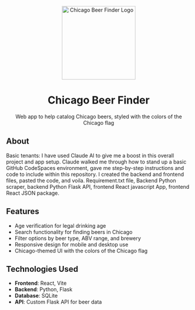 <div align="center">
  <img src="assets/chicago_app_icon_.png" alt="Chicago Beer Finder Logo" width="200"/>

  # Chicago Beer Finder

  Web app to help catalog Chicago beers, styled with the colors of the Chicago flag
</div>

## About

Basic tenants: I have used Claude AI to give me a boost in this overall project and app setup. Claude walked me through how to stand up a basic GitHub CodeSpaces environment, gave me step-by-step instructions and code to include within this repository. I created the backend and frontend files, pasted the code, and voila. Requirement.txt file, Backend Python scraper, backend Python Flask API, frontend React javascript App, frontend React JSON package.

## Features

- Age verification for legal drinking age
- Search functionality for finding beers in Chicago
- Filter options by beer type, ABV range, and brewery
- Responsive design for mobile and desktop use
- Chicago-themed UI with the colors of the Chicago flag

## Technologies Used

- **Frontend**: React, Vite
- **Backend**: Python, Flask
- **Database**: SQLite
- **API**: Custom Flask API for beer data